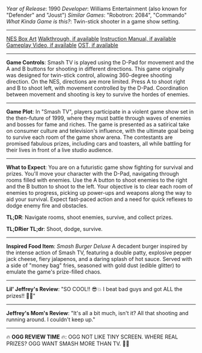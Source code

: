 *Year of Release*: 1990
*Developer*: Williams Entertainment (also known for "Defender" and "Joust")
*Similar Games*: "Robotron: 2084", "Commando"
*What Kinda Game is this?*: Twin-stick shooter in a game show setting.

---
[NES Box Art](https://www.google.com/search?tbm=isch&q=NES+Box+Art+Smash+TV) 
[Walkthrough, if available](https://www.google.com/search?q=Walkthrough+NES+Smash+TV)
[Instruction Manual, if available](https://www.google.com/search?q=NES+Instruction+Manual+Smash+TV)
[Gameplay Video, if available](https://www.youtube.com/results?search_query=gameplay+NES+Smash+TV) 
[OST, if available](https://www.youtube.com/results?search_query=gameplay+NES+Smash+TV+OST)

- - -
**Game Controls**:
Smash TV is played using the D-Pad for movement and the A and B buttons for shooting in different directions. This game originally was designed for twin-stick control, allowing 360-degree shooting direction. On the NES, directions are more limited. Press A to shoot right and B to shoot left, with movement controlled by the D-Pad. Coordination between movement and shooting is key to survive the hordes of enemies.

- - -
**Game Plot**: 
In "Smash TV", players participate in a violent game show set in the then-future of 1999, where they must battle through waves of enemies and bosses for fame and riches. The game is presented as a satirical take on consumer culture and television's influence, with the ultimate goal being to survive each room of the game show arena. The contestants are promised fabulous prizes, including cars and toasters, all while battling for their lives in front of a live studio audience.

- - -
**What to Expect**: 
You are on a futuristic game show fighting for survival and prizes. You'll move your character with the D-Pad, navigating through rooms filled with enemies. Use the A button to shoot enemies to the right and the B button to shoot to the left. Your objective is to clear each room of enemies to progress, picking up power-ups and weapons along the way to aid your survival. Expect fast-paced action and a need for quick reflexes to dodge enemy fire and obstacles.

**TL;DR**: Navigate rooms, shoot enemies, survive, and collect prizes.

**TL;DRier TL;dr**: Shoot, dodge, survive.

---
**Inspired Food Item**: *Smash Burger Deluxe*
A decadent burger inspired by the intense action of Smash TV, featuring a double patty, explosive pepper jack cheese, fiery jalapenos, and a daring splash of hot sauce. Served with a side of "money bag" fries, seasoned with gold dust (edible glitter) to emulate the game's prize-filled chaos.

---
**Lil' Jeffrey's Review**: "SO COOL!! 😎💥 I beat bad guys and got ALL the prizes!! 🍔🚗"

---
**Jeffrey's Mom's Review**: "It's all a bit much, isn't it? All that shooting and running around. I couldn't keep up."

---
🔥 **OGG REVIEW TIME** 🔥: OGG NOT LIKE TINY SCREEN. WHERE REAL PRIZES? OGG WANT SMASH MORE THAN TV. 🏹🔥